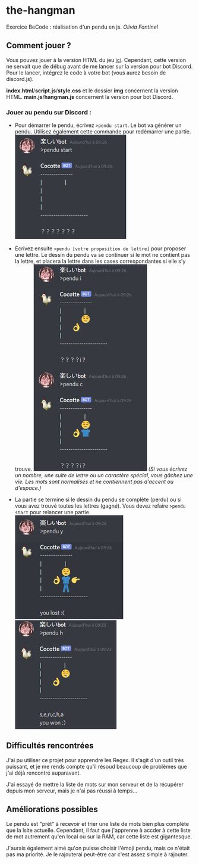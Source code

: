 # the-hangman
Exercice BeCode : réalisation d'un pendu en js.
*Olivia Fantinel* 

## Comment jouer ?

Vous pouvez jouer à la version HTML du jeu [ici](https://tanoshiibot.github.io/the-hangman/). Cependant, cette version ne servait que de débug avant de me lancer sur la version pour bot Discord. Pour le lancer, intégrez le code à votre bot (vous aurez besoin de discord.js).

**index.html**/**script.js**/**style.css** et le dossier **img** concernent la version HTML.
**main.js**/**hangman.js** concernent la version pour bot Discord.

### Jouer au pendu sur Discord :

* Pour démarrer le pendu, écrivez `>pendu start`. Le bot va générer un pendu. Utilisez également cette commande pour redémarrer une partie. 
![Screenshot: >pendu start](./screenshots/start.png)

* Écrivez ensuite `>pendu [votre proposition de lettre]` pour proposer une lettre. Le dessin du pendu va se continuer si le mot ne contient pas la lettre, et placera la lettre dans les cases correspondantes si elle s'y trouve.
![Screenshot: >pendu [proposition de lettre]](./screenshots/pendu.png)
*(Si vous écrivez un nombre, une suite de lettre ou un caractère spécial, vous gâchez une vie. Les mots sont normalisés et ne contiennent pas d'accent ou d'espace.)*

* La partie se termine si le dessin du pendu se complète (perdu) ou si vous avez trouvé toutes les lettres (gagné). Vous devez refaire `>pendu start` pour relancer une partie.
![Screenshot: gagné](./screenshots/perdu.png)
![Screenshot: perdu](./screenshots/won.png)


## Difficultés rencontrées

J'ai pu utiliser ce projet pour apprendre les Regex. Il s'agit d'un outil très puissant, et je me rends compte qu'il résoud beaucoup de problèmes que j'ai déjà rencontré auparavant. 

J'ai essayé de mettre la liste de mots sur mon serveur et de la récupérer depuis mon serveur, mais je n'ai pas réussi à temps... 

## Améliorations possibles

Le pendu est "prêt" à recevoir et trier une liste de mots bien plus complète que la lsite actuelle. Cependant, il faut que j'apprenne à accder à cette liste de mot autrement qu'en local ou sur la RAM, car cette liste est gigantesque. 

J'aurais également aimé qu'on puisse choisir l'émoji pendu, mais ce n'était pas ma priorité. Je le rajouterai peut-être car c'est assez simple à rajouter.